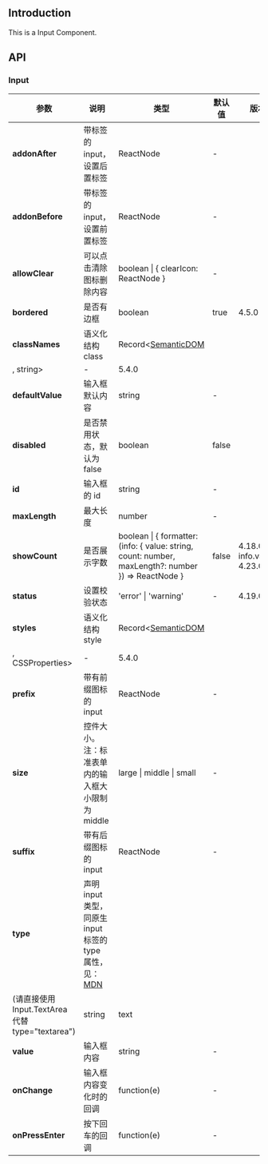 ## Introduction
This is a Input Component.
## API
### Input
| **参数** | **说明** | **类型** | **默认值** | **版本** |
| --- | --- | --- | --- | --- |
| **addonAfter** | 带标签的 input，设置后置标签 | ReactNode | - |  |
| **addonBefore** | 带标签的 input，设置前置标签 | ReactNode | - |  |
| **allowClear** | 可以点击清除图标删除内容 | boolean &#124; { clearIcon: ReactNode } | - |  |
| **bordered** | 是否有边框 | boolean | true | 4.5.0 |
| **classNames** | 语义化结构 class | Record<[SemanticDOM](https://ant.design/components/input-cn#input-1)
, string> | - | 5.4.0 |
| **defaultValue** | 输入框默认内容 | string | - |  |
| **disabled** | 是否禁用状态，默认为 false | boolean | false |  |
| **id** | 输入框的 id | string | - |  |
| **maxLength** | 最大长度 | number | - |  |
| **showCount** | 是否展示字数 | boolean &#124; { formatter: (info: { value: string, count: number, maxLength?: number }) => ReactNode } | false | 4.18.0 info.value: 4.23.0 |
| **status** | 设置校验状态 | 'error' &#124; 'warning' | - | 4.19.0 |
| **styles** | 语义化结构 style | Record<[SemanticDOM](https://ant.design/components/input-cn#input-1)
, CSSProperties> | - | 5.4.0 |
| **prefix** | 带有前缀图标的 input | ReactNode | - |  |
| **size** | 控件大小。注：标准表单内的输入框大小限制为 middle | large &#124; middle &#124; small | - |  |
| **suffix** | 带有后缀图标的 input | ReactNode | - |  |
| **type** | 声明 input 类型，同原生 input 标签的 type 属性，见：[MDN](https://developer.mozilla.org/zh-CN/docs/Web/HTML/Element/input#%E5%B1%9E%E6%80%A7)
(请直接使用 Input.TextArea 代替 type="textarea") | string | text |  |
| **value** | 输入框内容 | string | - |  |
| **onChange** | 输入框内容变化时的回调 | function(e) | - |  |
| **onPressEnter** | 按下回车的回调 | function(e) | - |  |
